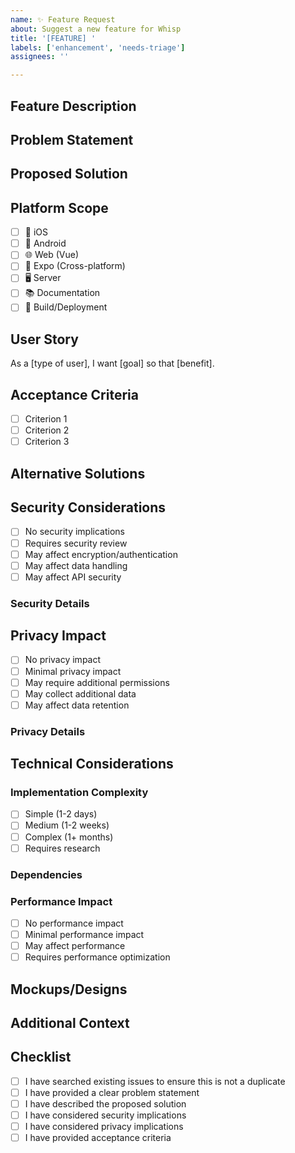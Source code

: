 ```yaml
---
name: ✨ Feature Request
about: Suggest a new feature for Whisp
title: '[FEATURE] '
labels: ['enhancement', 'needs-triage']
assignees: ''

---
```


## Feature Description

<!-- Provide a clear and concise description of the feature you'd like to see -->

## Problem Statement

<!-- Is your feature request related to a problem? Please describe. -->
<!-- A clear and concise description of what the problem is. Ex. I'm always frustrated when [...] -->

## Proposed Solution

<!-- Describe the solution you'd like to see implemented -->

## Platform Scope

<!-- Mark all platforms where this feature should be implemented -->

- [ ] 📱 iOS
- [ ] 🤖 Android
- [ ] 🌐 Web (Vue)
- [ ] 📱 Expo (Cross-platform)
- [ ] 🖥️ Server
- [ ] 📚 Documentation
- [ ] 🔧 Build/Deployment

## User Story

<!-- Write this feature as a user story -->
As a [type of user], I want [goal] so that [benefit].

## Acceptance Criteria

<!-- Define what "done" looks like for this feature -->

- [ ] Criterion 1
- [ ] Criterion 2
- [ ] Criterion 3

## Alternative Solutions

<!-- Describe any alternative solutions or features you've considered -->

## Security Considerations

<!-- If this feature has security implications, describe them -->

- [ ] No security implications
- [ ] Requires security review
- [ ] May affect encryption/authentication
- [ ] May affect data handling
- [ ] May affect API security

### Security Details
<!-- If applicable, provide security-related details -->

## Privacy Impact

<!-- How might this feature affect user privacy? -->

- [ ] No privacy impact
- [ ] Minimal privacy impact
- [ ] May require additional permissions
- [ ] May collect additional data
- [ ] May affect data retention

### Privacy Details
<!-- If applicable, provide privacy-related details -->

## Technical Considerations

### Implementation Complexity

- [ ] Simple (1-2 days)
- [ ] Medium (1-2 weeks)
- [ ] Complex (1+ months)
- [ ] Requires research

### Dependencies
<!-- List any dependencies or prerequisites -->

### Performance Impact

- [ ] No performance impact
- [ ] Minimal performance impact
- [ ] May affect performance
- [ ] Requires performance optimization

## Mockups/Designs

<!-- If applicable, add mockups, wireframes, or design concepts -->

## Additional Context

<!-- Add any other context, screenshots, or examples about the feature request here -->

## Checklist

- [ ] I have searched existing issues to ensure this is not a duplicate
- [ ] I have provided a clear problem statement
- [ ] I have described the proposed solution
- [ ] I have considered security implications
- [ ] I have considered privacy implications
- [ ] I have provided acceptance criteria
